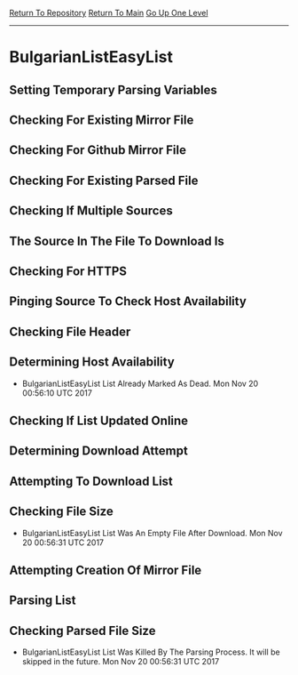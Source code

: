 [Return To Repository](https://github.com/deathbybandaid/piholeparser/)
[Return To Main](https://github.com/deathbybandaid/piholeparser/blob/master/RecentRunLogs/Mainlog.md)
[Go Up One Level](https://github.com/deathbybandaid/piholeparser/blob/master/RecentRunLogs/TopLevelScripts/30-Processing-Blacklists.md)
____________________________________
# BulgarianListEasyList
## Setting Temporary Parsing Variables
## Checking For Existing Mirror File
## Checking For Github Mirror File
## Checking For Existing Parsed File
## Checking If Multiple Sources
## The Source In The File To Download Is
## Checking For HTTPS
## Pinging Source To Check Host Availability
## Checking File Header
## Determining Host Availability
* BulgarianListEasyList List Already Marked As Dead. Mon Nov 20 00:56:10 UTC 2017
## Checking If List Updated Online
## Determining Download Attempt
## Attempting To Download List
## Checking File Size
* BulgarianListEasyList List Was An Empty File After Download. Mon Nov 20 00:56:31 UTC 2017
## Attempting Creation Of Mirror File
## Parsing List
## Checking Parsed File Size
* BulgarianListEasyList List Was Killed By The Parsing Process. It will be skipped in the future. Mon Nov 20 00:56:31 UTC 2017
